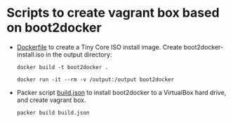 # Scripts to create vagrant box based on boot2docker

- [Dockerfile](dockerfile) to create a Tiny Core ISO install image. Create boot2docker-install.iso
in the output directory:

	`docker build -t boot2docker .`

	`docker run -it --rm -v /output:/output boot2docker`


- Packer script [build.json](build.json) to install boot2docker to a VirtualBox 
hard drive, and create vagrant box.

    `packer build build.json`